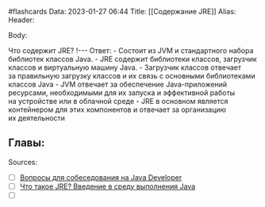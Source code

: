 #flashcards
Data: 2023-01-27 06:44
Title: [[Содержание JRE]]
Alias:
Header:




Body:


Что содержит JRE?
!---
Ответ:
	- Состоит из JVM и стандартного набора библиотек классов Java.
	- JRE содержит библиотеки классов, загрузчик классов и виртуальную машину Java.
	- Загрузчик классов отвечает за правильную загрузку классов и их связь с основными библиотеками классов Java
	- JVM отвечает за обеспечение Java-приложений ресурсами, необходимыми для их запуска и эффективной работы на устройстве или в облачной среде
	- JRE в основном является контейнером для этих компонентов и отвечает за организацию их деятельности





Главы:
-


Sources:
- [ ] [Вопросы для собеседования на Java Developer](https://github.com/enhorse/java-interview/blob/master/README.md#%D0%9E%D0%9E%D0%9F)
- [ ] [Что такое JRE? Введение в среду выполнения Java](https://topjava.ru/blog/what-is-the-jre)
- [ ] []()

